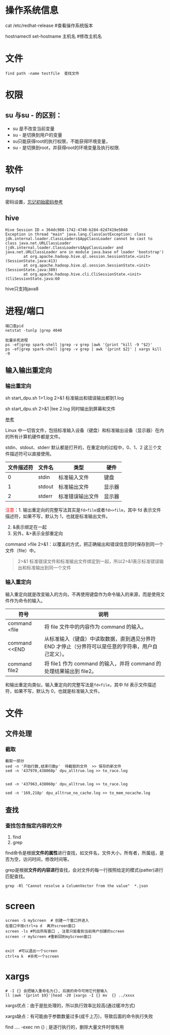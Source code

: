 # 操作系统信息

cat /etc/redhat-release   #查看操作系统版本

hostnamectl set-hostname 主机名  #修改主机名





# 文件

```shell
find path -name testfile  查找文件
```

# 权限

## su 与su - 的区别：

- su 是不改变当前变量
- su - 是切换到用户的变量
- su只能获得root的执行权限，不能获得环境变量，
- su - 是切换到root，并获得root的环境变量及执行权限.

# 软件

## mysql

密码设置，[忘记初始密码参考](https://www.modb.pro/db/411210)

## hive

```shell
Hive Session ID = 364dc988-1742-4740-b284-62d7419e5040
Exception in thread "main" java.lang.ClassCastException: class jdk.internal.loader.ClassLoaders$AppClassLoader cannot be cast to class java.net.URLClassLoader (jdk.internal.loader.ClassLoaders$AppClassLoader and java.net.URLClassLoader are in module java.base of loader 'bootstrap')
        at org.apache.hadoop.hive.ql.session.SessionState.<init>(SessionState.java:413)
        at org.apache.hadoop.hive.ql.session.SessionState.<init>(SessionState.java:389)
        at org.apache.hadoop.hive.cli.CliSessionState.<init>(CliSessionState.java:60
```

hive只支持java8

# 进程/端口

```shell
端口查pid
netstat -tunlp |grep 4040

批量杀死进程
ps -ef|grep spark-shell |grep -v grep |awk '{print "kill -9 "$2}'
ps -ef|grep spark-shell |grep -v grep | awk '{print $2}' | xargs kill -9
```

## 输入输出重定向

### 输出重定向

sh start_dpu.sh 1>1.log 2>&1   标准输出和错误输出都到1.log

sh start_dpu.sh 2>&1 |tee 2.log    同时输出到屏幕和文件

[参考](http://c.biancheng.net/view/942.html)

Linux 中一切皆文件，包括标准输入设备（键盘）和标准输出设备（显示器）在内的所有计算机硬件都是文件。

stdin、stdout、stderr 默认都是打开的，在重定向的过程中，0、1、2 这三个文件描述符可以直接使用。

| 文件描述符 | 文件名 | 类型             | 硬件   |
| ---------- | ------ | ---------------- | ------ |
| 0          | stdin  | 标准输入文件     | 键盘   |
| 1          | stdout | 标准输出文件     | 显示器 |
| 2          | stderr | 标准错误输出文件 | 显示器 |

<font color=red>注意</font>：1. 输出重定向的完整写法其实是`fd>file`或者`fd>>file`，其中 fd 表示文件描述符，如果不写，默认为 1，也就是标准输出文件。

2. &表示绑定在一起
3. 另外，&>表示全部重定向

command >file 2>&1：以覆盖的方式，把正确输出和错误信息同时保存到同一个文件（file）中。

> 2>&1 标准错误文件和标准输出文件绑定到一起，所以2>&1表示标准错误输出和标准输出到同一个文件

### 输入重定向

输入重定向就是改变输入的方向，不再使用键盘作为命令输入的来源，而是使用文件作为命令的输入。



| 符号                  | 说明                                                         |
| --------------------- | ------------------------------------------------------------ |
| command <file         | 将 file 文件中的内容作为 command 的输入。                    |
| command <<END         | 从标准输入（键盘）中读取数据，直到遇见分界符 END 才停止（分界符可以是任意的字符串，用户自己定义）。 |
| command <file1 >file2 | 将 file1 作为 command 的输入，并将 command 的处理结果输出到 file2。 |


和输出重定向类似，输入重定向的完整写法是`fd<file`，其中 fd 表示文件描述符，如果不写，默认为 0，也就是标准输入文件。

# 文件

## 文件处理

### 截取

```
截取一部分
sed -n '开始行数,结束行数p'  待截取的文件  >> 保存的新文件 
sed -n '437970,438060p' dpu_alltrue.log >> to_race.log


sed -n '437963,438060p' dpu_alltrue.log >> to_race.log

sed -n '169,218p' dpu_alltrue_no_cache.log >> to_mem_nocache.log
```

## 查找

### 查找包含指定内容的文件

1. find
2. grep

find命令是根据**文件的属性**进行查找，如文件名，文件大小，所有者，所属组，是否为空，访问时间，修改时间等。 

 grep是根据**文件的内容进行**查找，会对文件的每一行按照给定的模式(patter)进行匹配查找。

```shell
grep -Rl "Cannot resolve a ColumnVector from the value"  *.json 
```

# screen

```shell
screen -S myScreen  # 创建一个窗口并进入
在窗口中按ctrl+a d  离开screen窗口
screen -ls #列出所有窗口 , 注意只能看到当前用户创建的screen
screen -r myScreen #重新回到myScreen窗口


exit  #可以退出一个screen 
ctrl+a k  #杀死一个screen

```





# xargs

```shell
# -I {} 会把输入重命名为{}, 后面的命令可用它代替输入
ll |awk '{print $9}'|head -20 |xargs -I {} mv  {} ../xxxx

```

xargs优点：由于是批处理的，所以执行效率比较高(通过缓冲方式)

xargs缺点：有可能由于参数数量过多(成千上万)，导致后面的命令执行失败

find .... -exec  rm {} \; 是逐行执行的，删除大量文件时很有用

